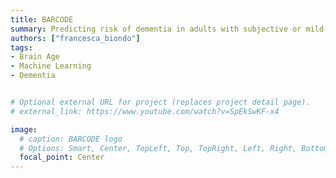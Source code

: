 ```yaml
---
title: BARCODE
summary: Predicting risk of dementia in adults with subjective or mild cognitive impairment using the brain-age paradigm.
authors: ["francesca_biondo"]
tags:
- Brain Age
- Machine Learning
- Dementia


# Optional external URL for project (replaces project detail page).
# external_link: https://www.youtube.com/watch?v=SpEkSwKF-x4

image:
  # caption: BARCODE logo
  # Options: Smart, Center, TopLeft, Top, TopRight, Left, Right, BottomLeft, Bottom, BottomRight
  focal_point: Center
---
```



